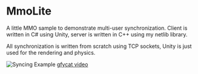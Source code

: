 # MmoLite
A little MMO sample to demonstrate multi-user synchronization.
Client is written in C# using Unity, server is written in C++ using my netlib library.

All synchronization is written from scratch using TCP sockets, Unity is just used for the rendering and physics.

![Syncing Example](http://emilstrom.com/Random/mmo.PNG)
[gfycat video](https://gfycat.com/AntiqueBiodegradableIbis)
